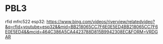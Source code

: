 # PBL3

rfid mfrc522 esp32: https://www.bing.com/videos/riverview/relatedvideo?&q=rfid+youtube+esp32&&mid=BB218065CC7F6E0E5ED4BB218065CC7F6E0E5ED4&&mcid=464C386A5CA4423788D815B9942308EC&FORM=VRDGAR